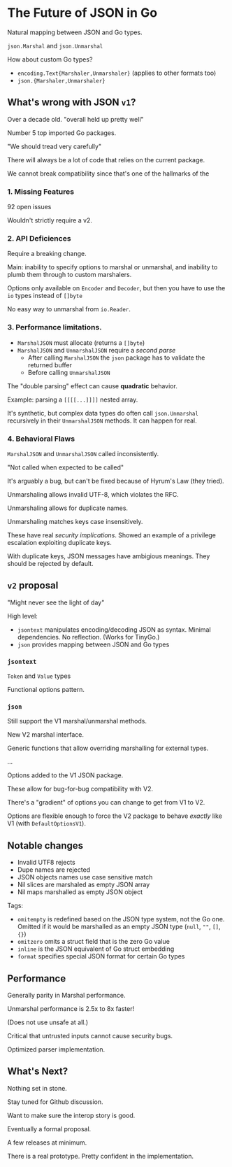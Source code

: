 # The Future of JSON in Go

Natural mapping between JSON and Go types.

`json.Marshal` and `json.Unmarshal`

How about custom Go types?

* `encoding.Text{Marshaler,Unmarshaler}` (applies to other formats too)
* `json.{Marshaler,Unmarshaler}`

## What's wrong with JSON `v1`?

Over a decade old. "overall held up pretty well"

Number 5 top imported Go packages.

"We should tread very carefully"

There will always be a lot of code that relies on the current package.

We cannot break compatibility since that's one of the hallmarks of the

### 1. Missing Features

92 open issues

Wouldn't strictly require a v2.

### 2. API Deficiences

Require a breaking change.

Main: inability to specify options to marshal or unmarshal, and inability to
plumb them through to custom marshalers.

Options only available on `Encoder` and `Decoder`, but then you have to use
the `io` types instead of `[]byte`

No easy way to unmarshal from `io.Reader`.

### 3. Performance limitations.

* `MarshalJSON` must allocate (returns a `[]byte`)
* `MarshalJSON` and `UnmarshalJSON` require a _second parse_
    - After calling `MarshalJSON` the `json` package has to validate the
      returned buffer
    - Before calling `UnmarshalJSON`

The "double parsing" effect can cause **quadratic** behavior.

Example: parsing a `[[[[...]]]]` nested array.

It's synthetic, but complex data types do often call `json.Unmarshal`
recursively in their `UnmarshalJSON` methods. It can happen for real.

### 4. Behavioral Flaws

`MarshalJSON` and `UnmarshalJSON` called inconsistently.

"Not called when expected to be called"

It's arguably a bug, but can't be fixed because of Hyrum's Law (they tried).

Unmarshaling allows invalid UTF-8, which violates the RFC.

Unmarshaling allows for duplicate names.

Unmarshaling matches keys case insensitively.

These have real _security implications_. Showed an example of a privilege
escalation exploiting duplicate keys.

With duplicate keys, JSON messages have ambigious meanings. They should be
rejected by default.

## `v2` proposal

"Might never see the light of day"

High level:

* `jsontext` manipulates encoding/decoding JSON as syntax. Minimal
  dependencies. No reflection. (Works for TinyGo.)
* `json` provides mapping between JSON and Go types

### `jsontext`

`Token` and `Value` types

Functional options pattern.

### `json`

Still support the V1 marshal/unmarshal methods.

New V2 marshal interface.

Generic functions that allow overriding marshalling for external types.

...

Options added to the V1 JSON package.

These allow for bug-for-bug compatibility with V2.

There's a "gradient" of options you can change to get from V1 to V2.

Options are flexible enough to force the V2 package to behave _exactly_ like
V1 (with `DefaultOptionsV1`).

## Notable changes

* Invalid UTF8 rejects
* Dupe names are rejected
* JSON objects names use case sensitive match
* Nil slices are marshaled as empty JSON array
* Nil maps marshalled as empty JSON object

Tags:

* `omitempty` is redefined based on the JSON type system, not the Go one.
  Omitted if it would be marshalled as an empty JSON type (`null`, `""`, `[]`, `{}`)
* `omitzero` omits a struct field that is the zero Go value
* `inline` is the JSON equivalent of Go struct embedding
* `format` specifies special JSON format for certain Go types

## Performance

Generally parity in Marshal performance.

Unmarshal performance is 2.5x to 8x faster!

(Does not use unsafe at all.)

Critical that untrusted inputs cannot cause security bugs.

Optimized parser implementation.

## What's Next?

Nothing set in stone.

Stay tuned for Github discussion.

Want to make sure the interop story is good.

Eventually a formal proposal.

A few releases at minimum.

There is a real prototype. Pretty confident in the implementation.
